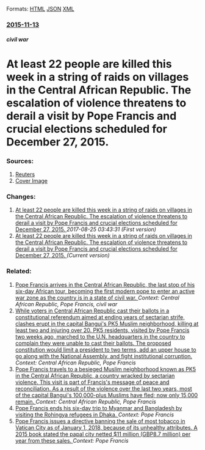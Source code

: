 
Formats: [HTML](/news/2015/11/13/at-least-22-people-are-killed-this-week-in-a-string-of-raids-on-villages-in-the-central-african-republic-the-escalation-of-violence-threate.html)  [JSON](/news/2015/11/13/at-least-22-people-are-killed-this-week-in-a-string-of-raids-on-villages-in-the-central-african-republic-the-escalation-of-violence-threate.json)  [XML](/news/2015/11/13/at-least-22-people-are-killed-this-week-in-a-string-of-raids-on-villages-in-the-central-african-republic-the-escalation-of-violence-threate.xml)  

### [2015-11-13](/news/2015/11/13/index.md)

##### civil war
# At least 22 people are killed this week in a string of raids on villages in the Central African Republic. The escalation of violence threatens to derail a visit by Pope Francis and crucial elections scheduled for December 27, 2015. 




### Sources:

1. [Reuters](https://www.reuters.com/article/2015/11/13/us-centralafrica-violence-idUSKCN0T21S120151113#0oxJ8yp3Sh1zLXKh.97)
1. [Cover Image](https://s4.reutersmedia.net/resources_v2/images/rcom-default.png)

### Changes:

1. [At least 22 people are killed this week in a string of raids on villages in the Central African Republic. The escalation of violence threatens to derail a visit by Pope Francis and crucial elections scheduled for December 27, 2015. ](/news/2015/11/13/at-least-22-people-are-killed-this-week-in-a-string-of-raids-on-villages-in-the-central-african-republic-the-escalation-of-violence-threat.md) _2017-08-25 03:43:31 (First version)_
1. [At least 22 people are killed this week in a string of raids on villages in the Central African Republic. The escalation of violence threatens to derail a visit by Pope Francis and crucial elections scheduled for December 27, 2015. ](/news/2015/11/13/at-least-22-people-are-killed-this-week-in-a-string-of-raids-on-villages-in-the-central-african-republic-the-escalation-of-violence-threate.md) _(Current version)_

### Related:

1. [Pope Francis arrives in the Central African Republic, the last stop of his six-day African tour, becoming the first modern pope to enter an active war zone as the country is in a state of civil war. ](/news/2015/11/29/pope-francis-arrives-in-the-central-african-republic-the-last-stop-of-his-six-day-african-tour-becoming-the-first-modern-pope-to-enter-an.md) _Context: Central African Republic, Pope Francis, civil war_
2. [While voters in Central African Republic cast their ballots in a constitutional referendum aimed at ending years of sectarian strife, clashes erupt in the capital Bangui's PK5 Muslim neighborhood, killing at least two and injuring over 20. PK5 residents, visited by Pope Francis two weeks ago, marched to the U.N. headquarters in the country to complain they were unable to cast their ballots. The proposed constitution would limit a president to two terms, add an upper house to go along with the National Assembly, and fight institutional corruption. ](/news/2015/12/13/while-voters-in-central-african-republic-cast-their-ballots-in-a-constitutional-referendum-aimed-at-ending-years-of-sectarian-strife-clashe.md) _Context: Central African Republic, Pope Francis_
3. [Pope Francis travels to a besieged Muslim neighborhood known as PK5 in the Central African Republic, a country wracked by sectarian violence. This visit is part of Francis's message of peace and reconciliation. As a result of the violence over the last two years, most of the capital Bangui's 100,000-plus Muslims have fled; now only 15,000 remain. ](/news/2015/11/30/pope-francis-travels-to-a-besieged-muslim-neighborhood-known-as-pk5-in-the-central-african-republic-a-country-wracked-by-sectarian-violence.md) _Context: Central African Republic, Pope Francis_
4. [Pope Francis ends his six-day trip to Myanmar and Bangladesh by visiting the Rohingya refugees in Dhaka. ](/news/2017/12/2/pope-francis-ends-his-six-day-trip-to-myanmar-and-bangladesh-by-visiting-the-rohingya-refugees-in-dhaka.md) _Context: Pope Francis_
5. [Pope Francis issues a directive banning the sale of most tobacco in Vatican City as of January 1, 2018, because of its unhealthy attributes. A 2015 book stated the papal city netted $11 million (GBP8.7 million) per year from these sales. ](/news/2017/11/9/pope-francis-issues-a-directive-banning-the-sale-of-most-tobacco-in-vatican-city-as-of-january-1-2018-because-of-its-unhealthy-attributes.md) _Context: Pope Francis_
